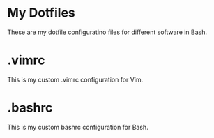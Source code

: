 # My Dotfiles
These are my dotfile configuratino files for different software in Bash.
# .vimrc
This is my custom .vimrc configuration for Vim.
# .bashrc
This is my custom bashrc configuration for Bash.

